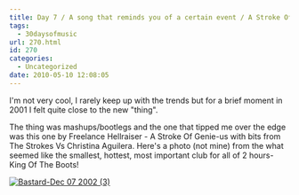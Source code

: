 ```yaml
---
title: Day 7 / A song that reminds you of a certain event / A Stroke Of Genie-Us
tags:
  - 30daysofmusic
url: 270.html
id: 270
categories:
  - Uncategorized
date: 2010-05-10 12:08:05
---
```


I'm not very cool, I rarely keep up with the trends but for a brief moment in 2001 I felt quite close to the new "thing".

The thing was mashups/bootlegs and the one that tipped me over the edge was this one by Freelance Hellraiser - A Stroke Of Genie-us with bits from The Strokes Vs Christina Aguilera. Here's a photo (not mine) from the what seemed like the smallest, hottest, most important club for all of 2 hours- King Of The Boots!

[![Bastard-Dec 07 2002 (3)](http://farm1.static.flickr.com/55/126847653_99b6cbf059.jpg)](http://www.flickr.com/photos/thenotquitefool/126847653/ "Bastard-Dec 07 2002 (3) by TheNotQuiteFool, on Flickr")